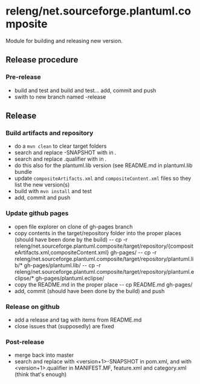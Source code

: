 # releng/net.sourceforge.plantuml.composite

Module for building and releasing new version.

## Release procedure

### Pre-release

- build and test and build and test... add, commit and push
- swith to new branch named <version>-release

## Release

### Build artifacts and repository

- do a `mvn clean` to clear target folders
- search and replace <version>-SNAPSHOT with <version> in *.*
- search and replace <version>.qualifier with <version> in *.*
- do this also for the plantuml.lib version (see README.md in plantuml.lib bundle
- update `compositeArtifacts.xml` and `compositeContent.xml` files so they list the new version(s)
- build with `mvn install` and test
- add, commit and push

### Update github pages

- open file explorer on clone of gh-pages branch
- copy contents in the target/repository folder into the proper places (should have been done by the build)
-- cp -r releng/net.sourceforge.plantuml.composite/target/repository/{compositeArtifacts.xml,compositeContent.xml} gh-pages/
-- cp -r releng/net.sourceforge.plantuml.composite/target/repository/plantuml.lib/* gh-pages/plantuml.lib/
-- cp -r releng/net.sourceforge.plantuml.composite/target/repository/plantuml.eclipse/* gh-pages/plantuml.eclipse/
- copy the README.md in the proper place
-- cp README.md gh-pages/
- add, commit (should have been done by the build) and push

### Release on github

- add a release and tag with items from README.md
- close issues that (supposedly) are fixed

### Post-release

- merge back into master
- search and replace <version> with <version+1>-SNAPSHOT in pom.xml, and <version> with <version+1>.qualifier in MANIFEST.MF, feature.xml and category.xml (think that's enough)
